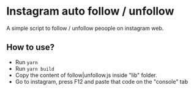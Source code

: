 # Instagram auto follow / unfollow
A simple script to follow / unfollow peoople on instagram web.

## How to use?
- Run `yarn`
- Run `yarn build`
- Copy the content of follow|unfollow.js inside "lib" folder.
- Go to instagram, press F12 and paste that code on the "console" tab
